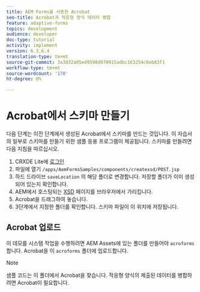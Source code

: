 ```yaml
---
title: AEM Forms을 사용한 Acrobat
seo-title: Acrobat과 적응형 양식 데이터 병합
feature: adaptive-forms
topics: development
audience: developer
doc-type: tutorial
activity: implement
version: 6.3,6.4
translation-type: tm+mt
source-git-commit: 3a3832a05ed9598d970915adbc163254c6eb83f1
workflow-type: tm+mt
source-wordcount: '170'
ht-degree: 0%

---
```



# Acrobat에서 스키마 만들기

다음 단계는 이전 단계에서 생성된 Acrobat에서 스키마를 만드는 것입니다. 이 자습서의 일부로 스키마를 만들기 위한 샘플 응용 프로그램이 제공됩니다. 스키마를 만들려면 다음 지침을 따르십시오.

1. CRXDE Lite에 [로그인](http://localhost:4502/crx/de)
2. 파일에 열기 `/apps/AemFormsSamples/components/createxsd/POST.jsp`
3. 하드 드라이브 `saveLocation` 의 해당 폴더로 변경합니다. 저장할 폴더가 이미 생성되어 있는지 확인합니다.
4. AEM에서 호스팅되는 [XSD](http://localhost:4502/content/DocumentServices/CreateXsd.html) 페이지를 브라우저에서 가리킵니다.
5. Acrobat을 드래그하여 놓습니다.
6. 3단계에서 지정한 폴더를 확인합니다. 스키마 파일이 이 위치에 저장됩니다.

## Acrobat 업로드

이 데모를 시스템 작업을 수행하려면 AEM Assets에 있는 폴더를 만들어야 `acroforms` 합니다. Acrobat을 이 `acroforms` 폴더에 업로드합니다.

>[!NOTE]
>
>샘플 코드는 이 폴더에서 Acrobat을 찾습니다. 적응형 양식의 제출된 데이터를 병합하려면 Acrobat이 필요합니다.
